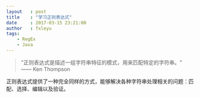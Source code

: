 ```yaml
---
layout   : post
title    : "学习正则表达式"
date     : 2017-03-15 23:21:00
author   : fxleyu
tags:
    - RegEx
    - Java
---
```


> "正则表达式是描述一组字符串特征的模式，用来匹配特定的字符串。" —— Ken Thompson

正则表达式提供了一种完全同样的方式，能够解决各种字符串处理相关的问题：匹配、选择、编辑以及验证。
